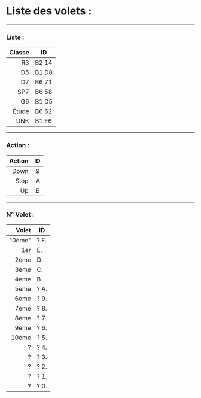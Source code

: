 # Liste des volets : 
---
### Liste :
| Classe | ID |
|-----:|-----------|
| R3 | B2 14 |
| D5 | B1 D8 |
| D7 | B6 71 |
| SP7 | B6 58 |
| G6 | B1 D5 |
| Étude | B6 62 |
| UNK | B1 E6 |

---
### Action :
| Action | ID |
|-------:|----|
| Down | .9 |
| Stop | .A |
| Up | .B |

---
### N° Volet :
| Volet | ID |
|------:|----|
| "0ème" | ? F. |
| 1er | E. |
| 2ème | D. |
| 3ème | C. |
| 4ème | B. |
| 5ème | ? A. |
| 6ème | ? 9. | 
| 7ème | ? 8. |
| 8ème | ? 7. |
| 9ème | ? 6. |
| 10ème| ? 5. |
| ?| ? 4. |
| ?| ? 3. |
| ?| ? 2. |
| ?| ? 1. |
| ?| ? 0. |
